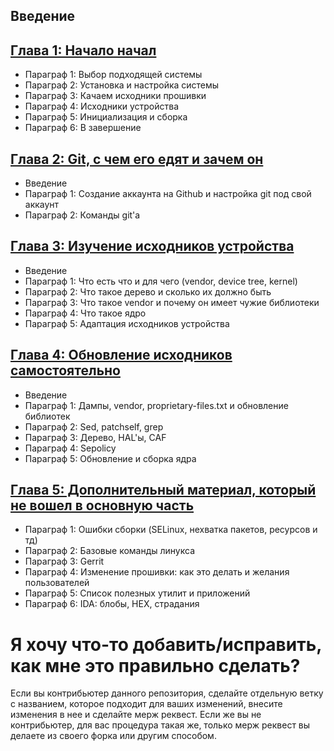 ## Введение

## [Глава 1: Начало начал](%D0%93%D0%BB%D0%B0%D0%B2%D0%B0%201%20%D0%9D%D0%B0%D1%87%D0%B0%D0%BB%D0%BE%20%D0%BD%D0%B0%D1%87%D0%B0%D0%BB)

- Параграф 1: Выбор подходящей системы
- Параграф 2: Установка и настройка системы
- Параграф 3: Качаем исходники прошивки
- Параграф 4: Исходники устройства
- Параграф 5: Инициализация и сборка
- Параграф 6: В завершение

## [Глава 2: Git, с чем его едят и зачем он](https://github.com/Roker2/BookAboutBuilding/tree/master/%D0%93%D0%BB%D0%B0%D0%B2%D0%B0%202%20git%2C%20%D1%81%20%D1%87%D0%B5%D0%BC%20%D0%B5%D0%B3%D0%BE%20%D0%B5%D0%B4%D1%8F%D1%82%20%D0%B8%20%D0%B7%D0%B0%D1%87%D0%B5%D0%BC%20%D0%BE%D0%BD)

- Введение
- Параграф 1: Создание аккаунта на Github и настройка git под свой аккаунт
- Параграф 2: Команды git'а

## [Глава 3: Изучение исходников устройства](https://github.com/Roker2/BookAboutBuilding/tree/master/%D0%93%D0%BB%D0%B0%D0%B2%D0%B0%203%20%D0%B8%D0%B7%D1%83%D1%87%D0%B5%D0%BD%D0%B8%D0%B5%20%D0%B8%D1%81%D1%85%D0%BE%D0%B4%D0%BD%D0%B8%D0%BA%D0%BE%D0%B2%20%D1%83%D1%81%D1%82%D1%80%D0%BE%D0%B9%D1%81%D1%82%D0%B2%D0%B0)

- Введение
- Параграф 1: Что есть что и для чего (vendor, device tree, kernel)
- Параграф 2: Что такое дерево и сколько их должно быть
- Параграф 3: Что такое vendor и почему он имеет чужие библиотеки
- Параграф 4: Что такое ядро
- Параграф 5: Адаптация исходников устройства

## [Глава 4: Обновление исходников самостоятельно](https://github.com/Roker2/BookAboutBuilding/tree/master/%D0%93%D0%BB%D0%B0%D0%B2%D0%B0%204%20%D0%9E%D0%B1%D0%BD%D0%BE%D0%B2%D0%BB%D0%B5%D0%BD%D0%B8%D0%B5%20%D0%B8%D1%81%D1%85%D0%BE%D0%B4%D0%BD%D0%B8%D0%BA%D0%BE%D0%B2%20%D1%81%D0%B0%D0%BC%D0%BE%D1%81%D1%82%D0%BE%D1%8F%D1%82%D0%B5%D0%BB%D1%8C%D0%BD%D0%BE)

- Введение
- Параграф 1: Дампы, vendor, proprietary-files.txt и обновление библиотек
- Параграф 2: Sed, patchself, grep
- Параграф 3: Дерево, HAL'ы, CAF
- Параграф 4: Sepolicy
- Параграф 5: Обновление и сборка ядра

## [Глава 5: Дополнительный материал, который не вошел в основную часть](https://github.com/Roker2/BookAboutBuilding/tree/master/%D0%93%D0%BB%D0%B0%D0%B2%D0%B0%205%20%D0%B4%D0%BE%D0%BF%D0%BE%D0%BB%D0%BD%D0%B8%D1%82%D0%B5%D0%BB%D1%8C%D0%BD%D1%8B%D0%B9%20%D0%BC%D0%B0%D1%82%D0%B5%D1%80%D0%B8%D0%B0%D0%BB%2C%20%D0%BA%D0%BE%D1%82%D0%BE%D1%80%D1%8B%D0%B9%20%D0%BD%D0%B5%20%D0%B2%D0%BE%D1%88%D0%B5%D0%BB%20%D0%B2%20%D0%BE%D1%81%D0%BD%D0%BE%D0%B2%D0%BD%D1%83%D1%8E%20%D1%87%D0%B0%D1%81%D1%82%D1%8C)

- Параграф 1: Ошибки сборки (SELinux, нехватка пакетов, ресурсов и тд)
- Параграф 2: Базовые команды линукса
- Параграф 3: Gerrit
- Параграф 4: Изменение прошивки: как это делать и желания пользователей
- Параграф 5: Список полезных утилит и приложений
- Параграф 6: IDA: блобы, HEX, страдания

# Я хочу что-то добавить/исправить, как мне это правильно сделать?

Если вы контрибьютер данного репозитория, сделайте отдельную ветку с названием, которое подходит для ваших изменений, внесите изменения в нее и сделайте мерж реквест. Если же вы не контрибьютер, для вас процедура такая же, только мерж реквест вы делаете из своего форка или другим способом.
